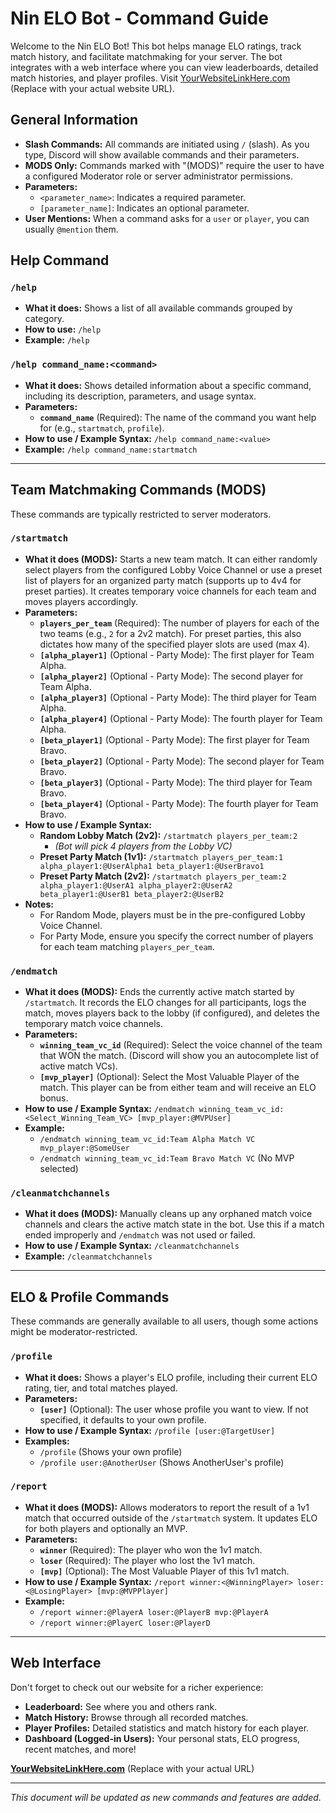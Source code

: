 # Nin ELO Bot - Command Guide

Welcome to the Nin ELO Bot! This bot helps manage ELO ratings, track match history, and facilitate matchmaking for your server.
The bot integrates with a web interface where you can view leaderboards, detailed match histories, and player profiles. Visit [YourWebsiteLinkHere.com](https://YourWebsiteLinkHere.com) (Replace with your actual website URL).

## General Information

*   **Slash Commands:** All commands are initiated using `/` (slash). As you type, Discord will show available commands and their parameters.
*   **MODS Only:** Commands marked with "(MODS)" require the user to have a configured Moderator role or server administrator permissions.
*   **Parameters:** 
    *   `<parameter_name>`: Indicates a required parameter.
    *   `[parameter_name]`: Indicates an optional parameter.
*   **User Mentions:** When a command asks for a `user` or `player`, you can usually `@mention` them.

## Help Command

### `/help`
*   **What it does:** Shows a list of all available commands grouped by category.
*   **How to use:** `/help`
*   **Example:** `/help`

### `/help command_name:<command>`
*   **What it does:** Shows detailed information about a specific command, including its description, parameters, and usage syntax.
*   **Parameters:**
    *   **`command_name`** (Required): The name of the command you want help for (e.g., `startmatch`, `profile`).
*   **How to use / Example Syntax:** `/help command_name:<value>`
*   **Example:** `/help command_name:startmatch`

---

## Team Matchmaking Commands (MODS)

These commands are typically restricted to server moderators.

### `/startmatch`
*   **What it does (MODS):** Starts a new team match. It can either randomly select players from the configured Lobby Voice Channel or use a preset list of players for an organized party match (supports up to 4v4 for preset parties). It creates temporary voice channels for each team and moves players accordingly.
*   **Parameters:**
    *   **`players_per_team`** (Required): The number of players for each of the two teams (e.g., `2` for a 2v2 match). For preset parties, this also dictates how many of the specified player slots are used (max 4).
    *   **`[alpha_player1]`** (Optional - Party Mode): The first player for Team Alpha.
    *   **`[alpha_player2]`** (Optional - Party Mode): The second player for Team Alpha.
    *   **`[alpha_player3]`** (Optional - Party Mode): The third player for Team Alpha.
    *   **`[alpha_player4]`** (Optional - Party Mode): The fourth player for Team Alpha.
    *   **`[beta_player1]`** (Optional - Party Mode): The first player for Team Bravo.
    *   **`[beta_player2]`** (Optional - Party Mode): The second player for Team Bravo.
    *   **`[beta_player3]`** (Optional - Party Mode): The third player for Team Bravo.
    *   **`[beta_player4]`** (Optional - Party Mode): The fourth player for Team Bravo.
*   **How to use / Example Syntax:**
    *   **Random Lobby Match (2v2):** `/startmatch players_per_team:2`
        *   *(Bot will pick 4 players from the Lobby VC)*
    *   **Preset Party Match (1v1):** `/startmatch players_per_team:1 alpha_player1:@UserAlpha1 beta_player1:@UserBravo1`
    *   **Preset Party Match (2v2):** `/startmatch players_per_team:2 alpha_player1:@UserA1 alpha_player2:@UserA2 beta_player1:@UserB1 beta_player2:@UserB2`
*   **Notes:**
    *   For Random Mode, players must be in the pre-configured Lobby Voice Channel.
    *   For Party Mode, ensure you specify the correct number of players for each team matching `players_per_team`.

### `/endmatch`
*   **What it does (MODS):** Ends the currently active match started by `/startmatch`. It records the ELO changes for all participants, logs the match, moves players back to the lobby (if configured), and deletes the temporary match voice channels.
*   **Parameters:**
    *   **`winning_team_vc_id`** (Required): Select the voice channel of the team that WON the match. (Discord will show you an autocomplete list of active match VCs).
    *   **`[mvp_player]`** (Optional): Select the Most Valuable Player of the match. This player can be from either team and will receive an ELO bonus.
*   **How to use / Example Syntax:** `/endmatch winning_team_vc_id:<Select_Winning_Team_VC> [mvp_player:@MVPUser]`
*   **Example:**
    *   `/endmatch winning_team_vc_id:Team Alpha Match VC mvp_player:@SomeUser`
    *   `/endmatch winning_team_vc_id:Team Bravo Match VC` (No MVP selected)

### `/cleanmatchchannels`
*   **What it does (MODS):** Manually cleans up any orphaned match voice channels and clears the active match state in the bot. Use this if a match ended improperly and `/endmatch` was not used or failed.
*   **How to use / Example Syntax:** `/cleanmatchchannels`
*   **Example:** `/cleanmatchchannels`

---

## ELO & Profile Commands

These commands are generally available to all users, though some actions might be moderator-restricted.

### `/profile`
*   **What it does:** Shows a player's ELO profile, including their current ELO rating, tier, and total matches played.
*   **Parameters:**
    *   **`[user]`** (Optional): The user whose profile you want to view. If not specified, it defaults to your own profile.
*   **How to use / Example Syntax:** `/profile [user:@TargetUser]`
*   **Examples:**
    *   `/profile` (Shows your own profile)
    *   `/profile user:@AnotherUser` (Shows AnotherUser's profile)

### `/report`
*   **What it does (MODS):** Allows moderators to report the result of a 1v1 match that occurred outside of the `/startmatch` system. It updates ELO for both players and optionally an MVP.
*   **Parameters:**
    *   **`winner`** (Required): The player who won the 1v1 match.
    *   **`loser`** (Required): The player who lost the 1v1 match.
    *   **`[mvp]`** (Optional): The Most Valuable Player of this 1v1 match.
*   **How to use / Example Syntax:** `/report winner:<@WinningPlayer> loser:<@LosingPlayer> [mvp:@MVPPlayer]`
*   **Example:**
    *   `/report winner:@PlayerA loser:@PlayerB mvp:@PlayerA`
    *   `/report winner:@PlayerC loser:@PlayerD`

---

## Web Interface

Don't forget to check out our website for a richer experience:
*   **Leaderboard:** See where you and others rank.
*   **Match History:** Browse through all recorded matches.
*   **Player Profiles:** Detailed statistics and match history for each player.
*   **Dashboard (Logged-in Users):** Your personal stats, ELO progress, recent matches, and more!

**[YourWebsiteLinkHere.com](https://YourWebsiteLinkHere.com)** (Replace with your actual URL)

---

*This document will be updated as new commands and features are added.*
